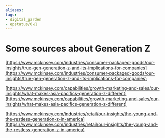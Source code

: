 ```yaml
---
aliases: 
tags: 
- digital_garden
- epstatus/0-🌰
---
```

# Some sources about Generation Z

[https://www.mckinsey.com/industries/consumer-packaged-goods/our-insights/true-gen-generation-z-and-its-implications-for-companies](https://www.mckinsey.com/industries/consumer-packaged-goods/our-insights/true-gen-generation-z-and-its-implications-for-companies)
    
[https://www.mckinsey.com/capabilities/growth-marketing-and-sales/our-insights/what-makes-asia-pacifics-generation-z-different](https://www.mckinsey.com/capabilities/growth-marketing-and-sales/our-insights/what-makes-asia-pacifics-generation-z-different)
    
[https://www.mckinsey.com/industries/retail/our-insights/the-young-and-the-restless-generation-z-in-america](https://www.mckinsey.com/industries/retail/our-insights/the-young-and-the-restless-generation-z-in-america)
    